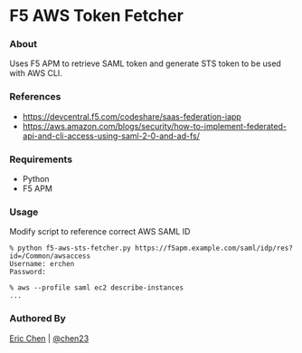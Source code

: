 F5 AWS Token Fetcher
======================

### About

Uses F5 APM to retrieve SAML token and generate STS token to be used with AWS CLI.

### References

  * https://devcentral.f5.com/codeshare/saas-federation-iapp
  * https://aws.amazon.com/blogs/security/how-to-implement-federated-api-and-cli-access-using-saml-2-0-and-ad-fs/

### Requirements

  * Python
  * F5 APM

### Usage

Modify script to reference correct AWS SAML ID

```
% python f5-aws-sts-fetcher.py https://f5apm.example.com/saml/idp/res?id=/Common/awsaccess
Username: erchen
Password:

% aws --profile saml ec2 describe-instances
...

```


### Authored By

[Eric Chen](https://devcentral.f5.com/users/123940) | [@chen23](https://github.com/chen23)
